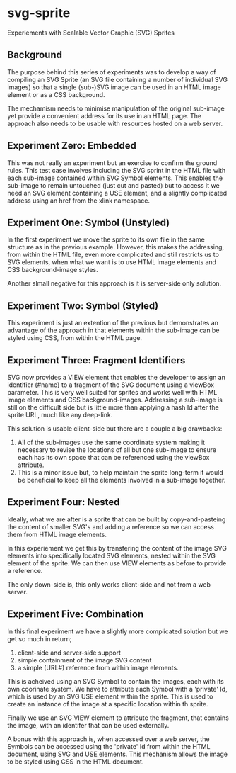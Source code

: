 # svg-sprite

Experiements with Scalable Vector Graphic (SVG) Sprites

## Background

The purpose behind this series of experiments was to develop a way of compiling an SVG Sprite (an SVG file containing a number of individual SVG images) so that a single (sub-)SVG image can be used in an HTML image element or as a CSS background.

The mechamism needs to minimise manipulation of the original sub-image yet provide a convenient address for its use in an HTML page. The approach also needs to be usable with resources hosted on a web server.

## Experiment Zero: Embedded

This was not really an experiment but an exercise to confirm the ground rules. This test case involves including the SVG sprint in the HTML file with each sub-image contained within SVG Symbol elements. This enables the sub-image to remain untouched (just cut and pasted) but to access it we need an SVG element containing a USE element, and a slightly complicated address using an href from the xlink namespace.

## Experiment One: Symbol (Unstyled)

In the first experiment we move the sprite to its own file in the same structure as in the previous example. However, this makes the addressing, from within the HTML file, even more complicated and still restricts us to SVG elements, when what we want is to use HTML image elements and CSS background-image styles.

Another slmall negative for this approach is it is server-side only solution.

## Experiment Two: Symbol (Styled)

This experiment is just an extention of the previous but demonstrates an advantage of the approach in that elements within the sub-image can be styled using CSS, from within the HTML page.

## Experiment Three: Fragment Identifiers

SVG now provides a VIEW element that enables the developer to assign an identifier (#name} to a fragment of the SVG document using a viewBox parameter. This is very well suited for sprites and works well with HTML image elements and CSS background-images. Addressing a sub-image is still on the difficult side but is little more than applying a hash Id after the sprite URL, much like any deep-link.

This solution is usable client-side but there are a couple a big drawbacks:

1. All of the sub-images use the same coordinate system making it necessary to revise the locations of all but one sub-image to ensure each has its own space that can be referenced using the viewBox attribute.
2. This is a minor issue but, to help maintain the sprite long-term it would be beneficial to keep all the elements involved in a sub-image together.

## Experiment Four: Nested

Ideally, what we are after is a sprite that can be built by copy-and-pasteing the content of smaller SVG's and adding a reference so we can access them from HTML image elements.

In this experiement we get this by transfering the content of the image SVG elements into specifically located SVG elements, nested within the SVG element of the sprite. We can then use VIEW elements as before to provide a reference.

The only down-side is, this only works client-side and not from a web server.

## Experiment Five: Combination

In this final experiment we have a slightly more complicated solution but we get so much in return;

1. client-side and server-side support
2. simple containment of the image SVG content
3. a simple (URL#) reference from within image elements.

This is acheived using an SVG Symbol to contain the images, each with its own coorinate system. We have to attribute each Symbol with a 'private' Id, which is used by an SVG USE element within the sprite. This is used to create an instance of the image at a specific location within th sprite.

Finally we use an SVG VIEW element to attribute the fragment, that contains the image, with an identifer that can be used externally.

A bonus with this approach is, when accessed over a web server, the Symbols can be accessed using the 'private' Id from within the HTML document, using SVG and USE elements. This mechanism allows the image to be styled using CSS in the HTML document.
